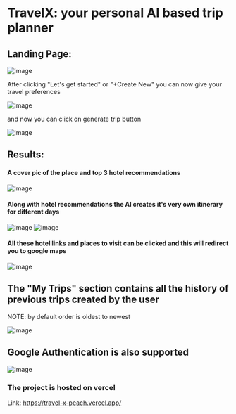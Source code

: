 # TravelX: your personal AI based trip planner

## Landing Page:
![image](https://github.com/user-attachments/assets/f2b49a8c-7ff7-4937-b9dc-9a1bb1eb5cc0)

After clicking "Let's get started" or "+Create New"
you can now give your travel preferences

![image](https://github.com/user-attachments/assets/43388734-baea-4002-a3a6-843864f53364)



and now you can click on generate trip button

![image](https://github.com/user-attachments/assets/d4b35def-4bb2-4b19-9051-a517fb0db548)



## Results:
#### A cover pic of the place and top 3 hotel recommendations

![image](https://github.com/user-attachments/assets/c45dce39-c10b-499e-a80d-de395bed47a5)



#### Along with hotel recommendations the AI creates it's very own itinerary for different days

![image](https://github.com/user-attachments/assets/1eaa43ef-1e8c-4d24-9ae1-1960c214ad27)
![image](https://github.com/user-attachments/assets/1a1a5892-fb9d-4363-b84c-7b197a30bea2)



#### All these hotel links and places to visit can be clicked and this will redirect you to google maps

![image](https://github.com/user-attachments/assets/9e660b35-5820-4929-bd43-dfe501ea589f)


## The "My Trips" section contains all the history of previous trips created by the user
NOTE: by default order is oldest to newest

![image](https://github.com/user-attachments/assets/4d8c7091-8932-4729-9c4f-e22ac448ae8f)


## Google Authentication is also supported

![image](https://github.com/user-attachments/assets/7e93d7f6-4b22-454d-90c2-e923288ffb6c)


### The project is hosted on vercel
Link: https://travel-x-peach.vercel.app/
